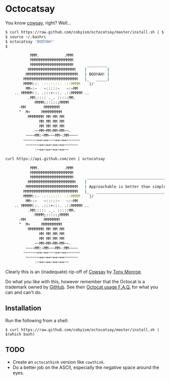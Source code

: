 Octocatsay
==========

You know [cowsay](http://www.nog.net/~tony/warez/cowsay.shtml), right? Well...

```sh
$ curl https://raw.github.com/cobyism/octocatsay/master/install.sh | $(which bash)
$ source ~/.bashrc
$ octocatsay 'BOOYAH!'
$

           MMM.           .MMM
           MMMMMMMMMMMMMMMMMMM
           MMMMMMMMMMMMMMMMMMM      _________
          MMMMMMMMMMMMMMMMMMMMM    |         |
         MMMMMMMMMMMMMMMMMMMMMMM   | BOOYAH! |
        MMMMMMMMMMMMMMMMMMMMMMMM   |_   _____|
        MMMM::- -:::::::- -::MMMM    |/
         MM~:~   ~:::::~   ~:~MM
    .. MMMMM::. .:::+:::. .::MMMMM ..
          .MM::::: ._. :::::MM.
             MMMM;:::::;MMMM
      -MM        MMMMMMM
      ^  M+     MMMMMMMMM
          MMMMMMM MM MM MM
               MM MM MM MM
               MM MM MM MM
            .~~MM~MM~MM~MM~~.
         ~~~~MM:~MM~~~MM~:MM~~~~
        ~~~~~~==~==~~~==~==~~~~~~
         ~~~~~~==~==~==~==~~~~~~
             :~==~==~==~==~~
```
```sh
curl https://api.github.com/zen | octocatsay

           MMM.           .MMM
           MMMMMMMMMMMMMMMMMMM
           MMMMMMMMMMMMMMMMMMM      _____________________________________
          MMMMMMMMMMMMMMMMMMMMM    |                                     |
         MMMMMMMMMMMMMMMMMMMMMMM   | Approachable is better than simple. |
        MMMMMMMMMMMMMMMMMMMMMMMM   |_   _________________________________|
        MMMM::- -:::::::- -::MMMM    |/
         MM~:~   ~:::::~   ~:~MM
    .. MMMMM::. .:::+:::. .::MMMMM ..
          .MM::::: ._. :::::MM.
             MMMM;:::::;MMMM
      -MM        MMMMMMM
      ^  M+     MMMMMMMMM
          MMMMMMM MM MM MM
               MM MM MM MM
               MM MM MM MM
            .~~MM~MM~MM~MM~~.
         ~~~~MM:~MM~~~MM~:MM~~~~
        ~~~~~~==~==~~~==~==~~~~~~
         ~~~~~~==~==~==~==~~~~~~
             :~==~==~==~==~~
```

Clearly this is an (inadequate) rip-off of [Cowsay](http://www.nog.net/~tony/warez/cowsay.shtml) by [Tony Monroe](http://www.nog.net/~tony/).

Do what you like with this, however remember that the Octocat is a trademark
owned by [GitHub](https://github.com/). See their [Octocat usage
F.A.Q.](http://octodex.github.com/faq.html) for what you can and can't do.

## Installation

Run the following from a shell:

    $ curl https://raw.github.com/cobyism/octocatsay/master/install.sh | $(which bash)

## TODO

- Create an `octocathink` version like `cowthink`.
- Do a better job on the ASCII, especially the negative space around the eyes.
